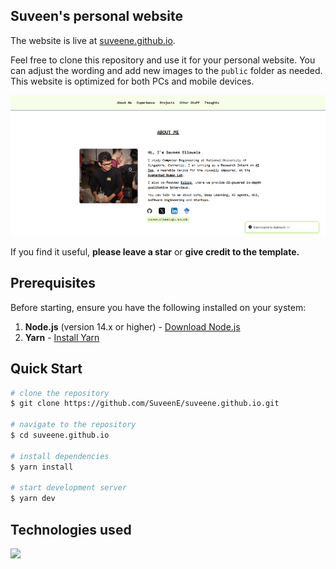 ## Suveen's personal website

The website is live at [suveene.github.io](https://suveene.github.io/).

Feel free to clone this repository and use it for your personal website. You can adjust the wording and add new images to the `public` folder as needed.
This website is optimized for both PCs and mobile devices.

![PC view](/public/pcview.png)

If you find it useful, <b>please leave a star</b> or <b>give credit to the template.</b>

## Prerequisites

Before starting, ensure you have the following installed on your system:

1. **Node.js** (version 14.x or higher) - [Download Node.js](https://nodejs.org/)
2. **Yarn** - [Install Yarn](https://yarnpkg.com/getting-started/install)

## Quick Start

```bash
# clone the repository
$ git clone https://github.com/SuveenE/suveene.github.io.git

# navigate to the repository
$ cd suveene.github.io

# install dependencies
$ yarn install

# start development server
$ yarn dev
```

## Technologies used

![](https://skillicons.dev/icons?i=nextjs,tailwind,ts,github,githubactions,yarn)
